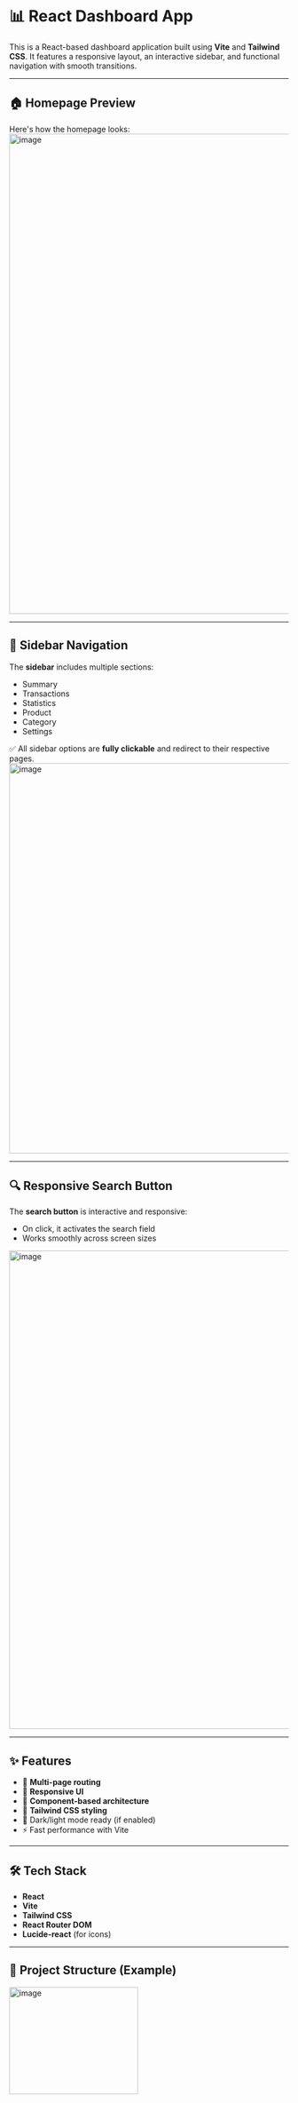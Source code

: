 # 📊 React Dashboard App

This is a React-based dashboard application built using **Vite** and **Tailwind CSS**. It features a responsive layout, an interactive sidebar, and functional navigation with smooth transitions.

---

## 🏠 Homepage Preview

Here's how the homepage looks:
<img width="1902" height="865" alt="image" src="https://github.com/user-attachments/assets/2d1e9b9a-e488-43c6-8585-3bab4ae59eff" />



---

## 🧭 Sidebar Navigation

The **sidebar** includes multiple sections:
- Summary  
- Transactions  
- Statistics  
- Product  
- Category  
- Settings  

✅ All sidebar options are **fully clickable** and redirect to their respective pages.
<img width="1910" height="703" alt="image" src="https://github.com/user-attachments/assets/184bf489-35de-498a-9608-c5ddbfd69c66" />

---

## 🔍 Responsive Search Button

The **search button** is interactive and responsive:

- On click, it activates the search field
- Works smoothly across screen sizes

<img width="1905" height="862" alt="image" src="https://github.com/user-attachments/assets/e57b72d0-acce-4019-8e27-b910e861b763" />


---

## ✨ Features

- 📁 **Multi-page routing**
- 📱 **Responsive UI**
- 🧠 **Component-based architecture**
- 🎨 **Tailwind CSS styling**
- 🌙 Dark/light mode ready (if enabled)
- ⚡ Fast performance with Vite

---

## 🛠️ Tech Stack

- **React**
- **Vite**
- **Tailwind CSS**
- **React Router DOM**
- **Lucide-react** (for icons)

---

## 📁 Project Structure (Example)
<img width="232" height="193" alt="image" src="https://github.com/user-attachments/assets/e249b091-553d-465a-9cae-a90d70a0636c" />


